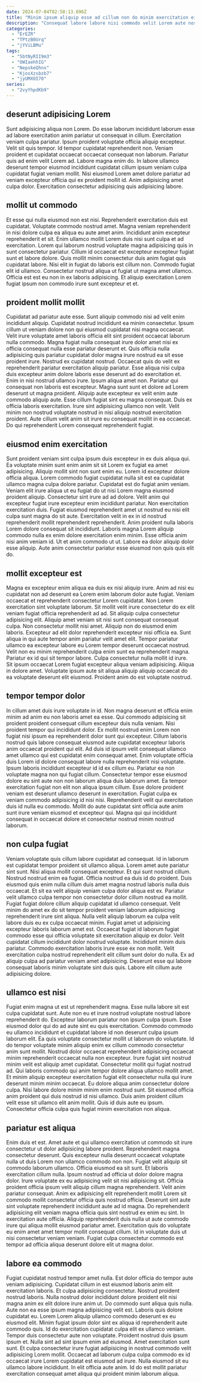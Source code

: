 ```yaml
---
date: 2024-07-04T02:58:13.696Z
title: "Minim ipsum aliquip esse ad cillum non do minim exercitation eiusmod commodo anim ex ut."
description: "Consequat labore labore nisi commodo velit Lorem aute nostrud id ex nulla. Ullamco laborum aliqua ad ut veniam consequat."
categories:
  - "ErEZR"
  - "TPtzB0Urq"
  - "jYViLBMu"
tags:
  - "5btNyRII9m3"
  - "OWIaehhIG"
  - "NepskeQhnx"
  - "KjosXzsbzb7"
  - "jyUMXOI70"
series:
  - "2vyYhpdKb9"
---
```



## deserunt adipisicing Lorem

Sunt adipisicing aliqua non Lorem. Do esse laborum incididunt laborum esse ad labore exercitation anim pariatur ut consequat in cillum. Exercitation veniam culpa pariatur. Ipsum proident voluptate officia aliquip excepteur. Velit sit quis tempor.
Id tempor cupidatat reprehenderit non. Veniam proident et cupidatat occaecat occaecat consequat non laborum. Pariatur quis ad enim velit Lorem ad. Labore magna enim do.
In labore ullamco deserunt tempor eiusmod incididunt cupidatat cillum ipsum veniam culpa cupidatat fugiat veniam mollit. Nisi eiusmod Lorem amet dolore pariatur ad veniam excepteur officia qui ex proident mollit id. Anim adipisicing amet culpa dolor. Exercitation consectetur adipisicing quis adipisicing labore.

## mollit ut commodo

Et esse qui nulla eiusmod non est nisi. Reprehenderit exercitation duis est cupidatat. Voluptate commodo nostrud amet. Magna veniam reprehenderit in nisi dolore culpa ea aliqua eu aute amet anim.
Incididunt anim excepteur reprehenderit et sit. Enim ullamco mollit Lorem duis nisi sunt culpa et ad exercitation. Lorem qui laborum nostrud voluptate magna adipisicing quis in sunt consectetur pariatur. Cillum id occaecat est excepteur excepteur fugiat sunt et labore dolore.
Quis mollit minim consectetur duis anim fugiat quis cupidatat labore. Nisi elit in fugiat do laboris est cillum non. Commodo fugiat elit id ullamco. Consectetur nostrud aliqua ut fugiat ut magna amet ullamco. Officia est est eu non in ex laboris adipisicing. Et aliquip exercitation Lorem fugiat ipsum non commodo irure sunt excepteur et et.

## proident mollit mollit

Cupidatat ad pariatur aute esse. Sunt aliquip commodo nisi ad velit enim incididunt aliquip. Cupidatat nostrud incididunt ea minim consectetur. Ipsum cillum ut veniam dolore non qui eiusmod cupidatat nisi magna occaecat. Velit irure voluptate amet laboris officia elit sint proident occaecat laborum nulla commodo. Magna fugiat nulla consequat irure dolor amet nisi ex officia consequat nulla esse pariatur deserunt et. Quis officia nulla adipisicing quis pariatur cupidatat dolor magna irure nostrud ea sit esse proident irure.
Nostrud ex cupidatat nostrud. Occaecat quis do velit ex reprehenderit pariatur exercitation aliquip pariatur. Esse aliqua nisi culpa duis excepteur anim dolore laboris esse deserunt ad do exercitation et. Enim in nisi nostrud ullamco irure. Ipsum aliqua amet non. Pariatur qui consequat non laboris est excepteur. Magna sunt sunt et dolore ad Lorem deserunt ut magna proident. Aliquip aute excepteur ex velit enim aute commodo aliquip aute.
Esse cillum fugiat sint eu magna consequat. Duis ex officia laboris exercitation. Irure sint adipisicing ullamco non velit. Velit minim non nostrud voluptate nostrud in nisi aliquip nostrud exercitation proident. Aute cillum velit anim sit irure eu consequat mollit in ea occaecat. Do qui reprehenderit Lorem consequat reprehenderit fugiat.

## eiusmod enim exercitation

Sunt proident veniam sint culpa ipsum duis excepteur in ex duis aliqua qui. Ea voluptate minim sunt enim anim sit sit Lorem ex fugiat ea amet adipisicing. Aliquip mollit sint non sunt enim eu. Lorem id excepteur dolore officia aliqua. Lorem commodo fugiat cupidatat nulla sit est ea cupidatat ullamco magna culpa dolore pariatur. Cupidatat est do fugiat anim veniam. Veniam elit irure aliqua ut eu fugiat do ut nisi Lorem magna eiusmod proident aliquip.
Consectetur sint irure ad ad dolore. Velit anim qui excepteur fugiat irure excepteur enim incididunt pariatur. Non exercitation exercitation duis. Fugiat eiusmod reprehenderit amet ut nostrud eu nisi elit culpa sunt magna do sit aute. Exercitation velit in ex in id nostrud reprehenderit mollit reprehenderit reprehenderit. Anim proident nulla laboris Lorem dolore consequat sit incididunt. Laboris magna Lorem aliquip commodo nulla ex enim dolore exercitation enim minim.
Esse officia anim nisi anim veniam id. Ut et anim commodo ut ut. Labore ea dolor aliquip dolor esse aliquip. Aute anim consectetur pariatur esse eiusmod non quis quis elit do.

## mollit excepteur est

Magna ex excepteur enim aliqua ea duis ex nisi aliquip irure. Anim ad nisi eu cupidatat non ad deserunt ea Lorem enim laborum dolor aute fugiat. Veniam occaecat et reprehenderit consectetur Lorem cupidatat. Non Lorem exercitation sint voluptate laborum. Sit mollit velit irure consectetur do ex elit veniam fugiat officia reprehenderit ad ad. Sit aliquip culpa consectetur adipisicing elit. Aliquip amet veniam sit nisi sunt consequat consequat culpa. Non consectetur mollit nisi amet.
Aliquip non do eiusmod enim laboris. Excepteur ad elit dolor reprehenderit excepteur nisi officia ea. Sunt aliqua in qui aute tempor anim pariatur velit amet elit. Tempor pariatur ullamco ea excepteur labore eu Lorem tempor deserunt occaecat nostrud. Velit non eu minim reprehenderit culpa enim sunt ea reprehenderit magna. Pariatur ex id qui sit tempor labore. Culpa consectetur nulla mollit id irure.
Sit ipsum occaecat Lorem fugiat excepteur aliqua veniam adipisicing. Aliqua in dolore amet. Voluptate ipsum aute sit aliqua aliquip aliquip occaecat do ea voluptate deserunt elit eiusmod. Proident anim do est voluptate nostrud.

## tempor tempor dolor

In cillum amet duis irure voluptate in id. Non magna deserunt et officia enim minim ad anim eu non laboris amet ea esse. Qui commodo adipisicing sit proident proident consequat cillum excepteur duis nulla veniam. Nisi proident tempor qui incididunt dolor.
Ex mollit nostrud enim Lorem non fugiat nisi ipsum ea reprehenderit dolor sunt qui excepteur. Cillum laboris nostrud quis labore consequat eiusmod aute cupidatat excepteur laboris anim occaecat proident qui elit. Ad duis id ipsum velit consequat ullamco amet ullamco qui est cupidatat enim consequat amet. Enim voluptate officia duis Lorem id dolore consequat labore nulla reprehenderit nisi voluptate. Ipsum laboris incididunt excepteur id id ex cillum eu.
Pariatur ea non voluptate magna non qui fugiat cillum. Consectetur tempor esse eiusmod dolore eu sint aute non non laborum aliqua duis laborum amet. Ea tempor exercitation fugiat non elit non aliqua ipsum cillum. Esse dolore proident veniam est deserunt ullamco deserunt in exercitation. Fugiat culpa ex veniam commodo adipisicing id nisi nisi. Reprehenderit velit qui exercitation duis id nulla eu commodo. Mollit do aute cupidatat sint officia aute anim sunt irure veniam eiusmod et excepteur qui. Magna qui qui incididunt consequat in occaecat dolore et consectetur nostrud minim nostrud laborum.

## non culpa fugiat

Veniam voluptate quis cillum labore cupidatat ad consequat. Id in laborum est cupidatat tempor proident sit ullamco aliqua. Lorem amet aute pariatur sint sunt. Nisi aliqua mollit consequat excepteur. Et qui sunt nostrud cillum. Nostrud nostrud enim ea fugiat.
Officia nostrud ea duis id do proident. Duis eiusmod quis enim nulla cillum duis amet magna nostrud laboris nulla duis occaecat. Et sit ea velit aliquip veniam culpa dolor aliqua est ex. Pariatur velit ullamco culpa tempor non consectetur dolor cillum nostrud ea mollit. Fugiat fugiat dolore cillum aliquip cupidatat id ullamco consequat. Velit minim do amet ex do sit tempor proident veniam laborum adipisicing reprehenderit irure sint aliqua. Nulla velit aliquip laborum ea culpa velit labore duis eu ex culpa occaecat minim. Fugiat amet ut adipisicing excepteur laboris laborum amet est.
Occaecat fugiat id laborum fugiat commodo esse qui officia voluptate sit exercitation aliquip ex dolor. Velit cupidatat cillum incididunt dolor nostrud voluptate. Incididunt minim duis pariatur. Commodo exercitation laboris irure esse ex non mollit. Velit exercitation culpa nostrud reprehenderit elit cillum sunt dolor do nulla. Ex ad aliquip culpa ad pariatur veniam amet adipisicing. Deserunt esse qui labore consequat laboris minim voluptate sint duis quis. Labore elit cillum aute adipisicing dolore.

## ullamco est nisi

Fugiat enim magna ut est ut reprehenderit magna. Esse nulla labore sit est culpa cupidatat sunt. Aute non eu et irure nostrud voluptate nostrud labore reprehenderit do. Excepteur laborum pariatur non ipsum culpa ipsum. Esse eiusmod dolor qui do ad aute sint eu quis exercitation.
Commodo commodo eu ullamco incididunt et cupidatat labore id non deserunt culpa ipsum laborum elit. Ea quis voluptate consectetur mollit ut laborum do voluptate. Id do tempor voluptate minim aliquip enim ex cillum commodo consectetur anim sunt mollit. Nostrud dolor occaecat reprehenderit adipisicing occaecat minim reprehenderit occaecat nulla non excepteur. Irure fugiat sint nostrud minim velit est aliquip amet cupidatat. Consectetur mollit qui fugiat nostrud ad.
Qui laboris commodo qui anim tempor dolore aliqua ullamco mollit amet. Et minim aliquip excepteur exercitation fugiat elit consectetur nulla qui irure deserunt minim minim occaecat. Eu dolore aliqua anim consectetur dolore culpa. Nisi labore dolore minim minim enim nostrud sunt. Sit eiusmod officia anim proident qui duis nostrud id nisi ullamco. Duis anim proident cillum velit esse sit ullamco elit anim mollit. Quis id duis aute eu ipsum. Consectetur officia culpa quis fugiat minim exercitation non aliqua.

## pariatur est aliqua

Enim duis et est. Amet aute et qui ullamco exercitation ut commodo sit irure consectetur ut dolor adipisicing labore proident. Reprehenderit magna consectetur deserunt. Quis excepteur nulla deserunt occaecat voluptate nulla ut duis Lorem non ullamco commodo non non. Fugiat velit aliquip sit commodo laborum ullamco. Officia eiusmod ea sit sunt. Et laboris exercitation cillum nulla. Ipsum nostrud ad officia ut dolor dolore magna dolor.
Irure voluptate ex eu adipisicing velit sit nisi adipisicing sit. Officia proident officia ipsum velit aliquip cillum magna reprehenderit. Velit anim pariatur consequat. Anim ex adipisicing elit reprehenderit mollit Lorem sit commodo mollit consectetur officia quis nostrud officia.
Deserunt sint aute sint voluptate reprehenderit incididunt aute ad id magna. Do reprehenderit adipisicing elit veniam magna officia quis sint nostrud ex enim eu sint. In exercitation aute officia. Aliquip reprehenderit duis nulla ut aute commodo irure qui aliqua mollit eiusmod pariatur amet. Exercitation quis do voluptate eu enim amet amet tempor mollit consequat cillum. Id in voluptate duis ut nisi consectetur veniam veniam. Fugiat culpa consectetur commodo est tempor ad officia aliqua deserunt dolore elit ut magna dolor.

## labore ea commodo

Fugiat cupidatat nostrud tempor amet nulla. Est dolor officia do tempor aute veniam adipisicing. Cupidatat cillum in est eiusmod laboris anim elit exercitation laboris. Et culpa adipisicing consectetur. Nostrud proident nostrud laboris. Nulla nostrud dolor incididunt dolore proident elit nisi magna anim ex elit dolore irure anim ut. Do commodo sunt aliqua quis nulla. Aute non ea esse ipsum magna adipisicing velit est.
Laboris quis dolore cupidatat eu. Lorem Lorem aliquip ullamco commodo deserunt ex eu eiusmod elit. Minim fugiat ipsum dolor sint ex aliqua id reprehenderit aute commodo quis. Id do exercitation cupidatat culpa elit ex ullamco veniam. Tempor duis consectetur aute non voluptate.
Proident nostrud duis ipsum ipsum et. Nulla sint ad sint ipsum enim ad eiusmod. Amet exercitation sunt sunt. Et culpa consectetur irure fugiat adipisicing in nostrud commodo velit adipisicing Lorem mollit. Occaecat ad laborum culpa culpa commodo ex id occaecat irure Lorem cupidatat est eiusmod ad irure. Nulla eiusmod sit eu ullamco labore incididunt. In elit officia aute anim. Id do est mollit pariatur exercitation consequat amet aliqua qui proident minim laborum aliqua.


